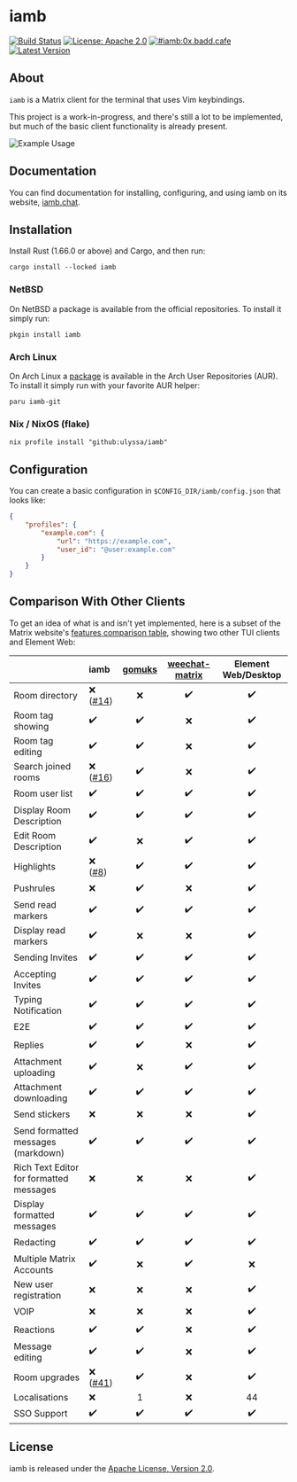 # iamb

[![Build Status](https://github.com/ulyssa/iamb/workflows/CI/badge.svg)](https://github.com/ulyssa/iamb/actions?query=workflow%3ACI+)
[![License: Apache 2.0](https://img.shields.io/crates/l/iamb.svg?logo=apache)](https://crates.io/crates/iamb)
[![#iamb:0x.badd.cafe](https://img.shields.io/badge/matrix-%23iamb:0x.badd.cafe-blue)](https://matrix.to/#/#iamb:0x.badd.cafe)
[![Latest Version](https://img.shields.io/crates/v/iamb.svg?logo=rust)](https://crates.io/crates/iamb)

## About

`iamb` is a Matrix client for the terminal that uses Vim keybindings.

This project is a work-in-progress, and there's still a lot to be implemented,
but much of the basic client functionality is already present.

![Example Usage](https://iamb.chat/static/images/iamb-demo.gif)

## Documentation

You can find documentation for installing, configuring, and using iamb on its
website, [iamb.chat].

## Installation

Install Rust (1.66.0 or above) and Cargo, and then run:

```
cargo install --locked iamb
```

### NetBSD

On NetBSD a package is available from the official repositories. To install it simply run:

```
pkgin install iamb
```

### Arch Linux

On Arch Linux a [package](https://aur.archlinux.org/packages/iamb-git) is available in the
Arch User Repositories (AUR). To install it simply run with your favorite AUR helper:

```
paru iamb-git
```

### Nix / NixOS (flake)

```
nix profile install "github:ulyssa/iamb"
```

## Configuration

You can create a basic configuration in `$CONFIG_DIR/iamb/config.json` that looks like:

```json
{
    "profiles": {
        "example.com": {
            "url": "https://example.com",
            "user_id": "@user:example.com"
        }
    }
}
```

## Comparison With Other Clients

To get an idea of what is and isn't yet implemented, here is a subset of the
Matrix website's [features comparison table][client-comparison-matrix], showing
two other TUI clients and Element Web:

|                                         | iamb        | [gomuks] | [weechat-matrix] | Element Web/Desktop |
| --------------------------------------- | :---------- | :------: | :--------------: | :-----------------: |
| Room directory                          | ❌  ([#14]) | ❌       | ✔️                | ✔️                   |
| Room tag showing                        | ✔️           | ✔️        | ❌               | ✔️                   |
| Room tag editing                        | ✔️           | ✔️        | ❌               | ✔️                   |
| Search joined rooms                     | ❌  ([#16]) | ✔️        | ❌               | ✔️                   |
| Room user list                          | ✔️           | ✔️        | ✔️                | ✔️                   |
| Display Room Description                | ✔️           | ✔️        | ✔️                | ✔️                   |
| Edit Room Description                   | ✔️           | ❌       | ✔️                | ✔️                   |
| Highlights                              | ❌  ([#8])  | ✔️        | ✔️                | ✔️                   |
| Pushrules                               | ❌          | ✔️        | ❌               | ✔️                   |
| Send read markers                       | ✔️           | ✔️        | ✔️                | ✔️                   |
| Display read markers                    | ✔️           | ❌       | ❌               | ✔️                   |
| Sending Invites                         | ✔️           | ✔️        | ✔️                | ✔️                   |
| Accepting Invites                       | ✔️           | ✔️        | ✔️                | ✔️                   |
| Typing Notification                     | ✔️           | ✔️        | ✔️                | ✔️                   |
| E2E                                     | ✔️           | ✔️        | ✔️                | ✔️                   |
| Replies                                 | ✔️           | ✔️        | ❌               | ✔️                   |
| Attachment uploading                    | ✔️           | ❌       | ✔️                | ✔️                   |
| Attachment downloading                  | ✔️           | ✔️        | ✔️                | ✔️                   |
| Send stickers                           | ❌          | ❌       | ❌               | ✔️                   |
| Send formatted messages (markdown)      | ✔️           | ✔️        | ✔️                | ✔️                   |
| Rich Text Editor for formatted messages | ❌          | ❌       | ❌               | ✔️                   |
| Display formatted messages              | ✔️           | ✔️        | ✔️                | ✔️                   |
| Redacting                               | ✔️           | ✔️        | ✔️                | ✔️                   |
| Multiple Matrix Accounts                | ✔️           | ❌       | ✔️                | ❌                  |
| New user registration                   | ❌          | ❌       | ❌               | ✔️                   |
| VOIP                                    | ❌          | ❌       | ❌               | ✔️                   |
| Reactions                               | ✔️           | ✔️        | ❌               | ✔️                   |
| Message editing                         | ✔️           | ✔️        | ❌               | ✔️                   |
| Room upgrades                           | ❌ ([#41])  | ✔️        | ❌               | ✔️                   |
| Localisations                           | ❌          | 1        | ❌               | 44                  |
| SSO Support                             | ✔️          | ✔️        | ✔️                | ✔️                   |
                                                                                       
## License

iamb is released under the [Apache License, Version 2.0].

[Apache License, Version 2.0]: https://github.com/ulyssa/iamb/blob/master/LICENSE
[client-comparison-matrix]: https://matrix.org/clients-matrix/
[iamb.chat]: https://iamb.chat
[gomuks]: https://github.com/tulir/gomuks
[weechat-matrix]: https://github.com/poljar/weechat-matrix
[#8]: https://github.com/ulyssa/iamb/issues/8
[#14]: https://github.com/ulyssa/iamb/issues/14
[#16]: https://github.com/ulyssa/iamb/issues/16
[#41]: https://github.com/ulyssa/iamb/issues/41
